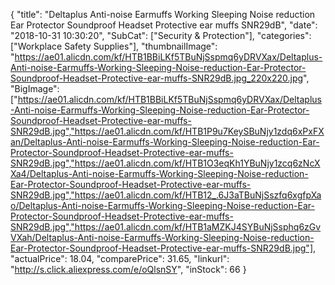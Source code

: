 {
	"title": "Deltaplus Anti-noise Earmuffs Working Sleeping Noise reduction Ear Protector Soundproof Headset Protective ear muffs SNR29dB",
	"date": "2018-10-31 10:30:20",
	"SubCat": ["Security & Protection"],
	"categories": ["Workplace Safety Supplies"],
	"thumbnailImage": "https://ae01.alicdn.com/kf/HTB1BBiLKf5TBuNjSspmq6yDRVXax/Deltaplus-Anti-noise-Earmuffs-Working-Sleeping-Noise-reduction-Ear-Protector-Soundproof-Headset-Protective-ear-muffs-SNR29dB.jpg_220x220.jpg",
	"BigImage": ["https://ae01.alicdn.com/kf/HTB1BBiLKf5TBuNjSspmq6yDRVXax/Deltaplus-Anti-noise-Earmuffs-Working-Sleeping-Noise-reduction-Ear-Protector-Soundproof-Headset-Protective-ear-muffs-SNR29dB.jpg","https://ae01.alicdn.com/kf/HTB1P9u7KeySBuNjy1zdq6xPxFXan/Deltaplus-Anti-noise-Earmuffs-Working-Sleeping-Noise-reduction-Ear-Protector-Soundproof-Headset-Protective-ear-muffs-SNR29dB.jpg","https://ae01.alicdn.com/kf/HTB1O3eqKh1YBuNjy1zcq6zNcXXa4/Deltaplus-Anti-noise-Earmuffs-Working-Sleeping-Noise-reduction-Ear-Protector-Soundproof-Headset-Protective-ear-muffs-SNR29dB.jpg","https://ae01.alicdn.com/kf/HTB12_.6J3aTBuNjSszfq6xgfpXao/Deltaplus-Anti-noise-Earmuffs-Working-Sleeping-Noise-reduction-Ear-Protector-Soundproof-Headset-Protective-ear-muffs-SNR29dB.jpg","https://ae01.alicdn.com/kf/HTB1aMZKJ4SYBuNjSsphq6zGvVXah/Deltaplus-Anti-noise-Earmuffs-Working-Sleeping-Noise-reduction-Ear-Protector-Soundproof-Headset-Protective-ear-muffs-SNR29dB.jpg"],
	"actualPrice": 18.04,
	"comparePrice": 31.65,
	"linkurl": "http://s.click.aliexpress.com/e/oQlsnSY",
	"inStock": 66
}
